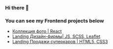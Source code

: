 ### Hi there 👋


### You can see my Frontend projects below

- [Коллекция фото | React](https://danilfromrussia.github.io/react-photo-collection/)
- [Landing Дизайн-фирмы| JS, SCSS, Leaflet](https://github.com/DanilfromRussia/oxygen.github.io)
- [Landing Продажи суперкаров | HTML5, CSS3](https://github.com/DanilfromRussia/DanilfromRussia.github.io)


<!--
**DanilfromRussia/DanilfromRussia** is a ✨ _special_ ✨ repository because its `README.md` (this file) appears on your GitHub profile.

Here are some ideas to get you started:

- 🔭 I’m currently working on ...
- 🌱 I’m currently learning ...
- 👯 I’m looking to collaborate on ...
- 🤔 I’m looking for help with ...
- 💬 Ask me about ...
- 📫 How to reach me: ...
- 😄 Pronouns: ...
- ⚡ Fun fact: ...
-->
